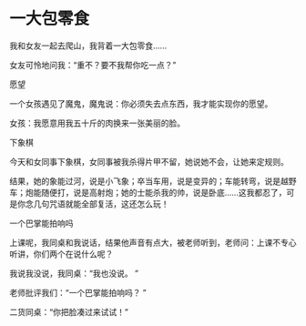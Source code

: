 # 一大包零食

我和女友一起去爬山，我背着一大包零食…… 

女友可怜地问我：“重不？要不我帮你吃一点？” 

愿望 

一个女孩遇见了魔鬼，魔鬼说：你必须失去点东西，我才能实现你的愿望。 

女孩：我愿意用我五十斤的肉换来一张美丽的脸。 

下象棋 

今天和女同事下象棋，女同事被我杀得片甲不留，她说她不会，让她来定规则。 

结果，她的象能过河，说是小飞象；卒当车用，说是变异的；车能转弯，说是越野车；炮能随便打，说是高射炮；她的士能杀我的帅，说是卧底……这我都忍了，可是你念几句咒语就能全部复活，这还怎么玩！ 

一个巴掌能拍响吗 

上课呢，我同桌和我说话，结果他声音有点大，被老师听到，老师问：上课不专心听讲，你们两个在说什么呢？ 

我说我没说，我同桌：“我也没说。 ” 

老师批评我们：“一个巴掌能拍响吗？ ” 

二货同桌：“你把脸凑过来试试！”